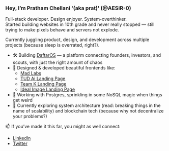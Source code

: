 ### Hey, I’m Pratham Chellani '(aka prat)' (@AESiR-0)

Full-stack developer. Design enjoyer. System-overthinker.  
Started building websites in 10th grade and never really stopped — still trying to make pixels behave and servers not explode.

Currently juggling product, design, and development across multiple projects (because sleep is overrated, right?).

- 🛠️ Building [DaftarOS](https://github.com/AESiR-0) — a platform connecting founders, investors, and scouts, with just the right amount of chaos
- 🎨 Designed & developed beautiful frontends like:
  - [Mad Labs](https://mad-labs-iota.vercel.app)
  - [TUD Ai Landing Page](https://tud-may.vercel.app/demo_2)
  - [Team K Landing Page](https://cbdind.vercel.app)
  - [Ideal Image Landing Page](https://idealimage-aesthetics.com)
- 🧱 Working with Postgres, sprinkling in some NoSQL magic when things get weird
- 🧠 Currently exploring system architecture (read: breaking things in the name of scalability) and blockchain tech (because why not decentralize your problems?)

📫 If you’ve made it this far, you might as well connect:
- [LinkedIn](https://linkedin.com/in/pratham-chellani)
- [Twitter](https://twitter.com/PrathamChellan5)
